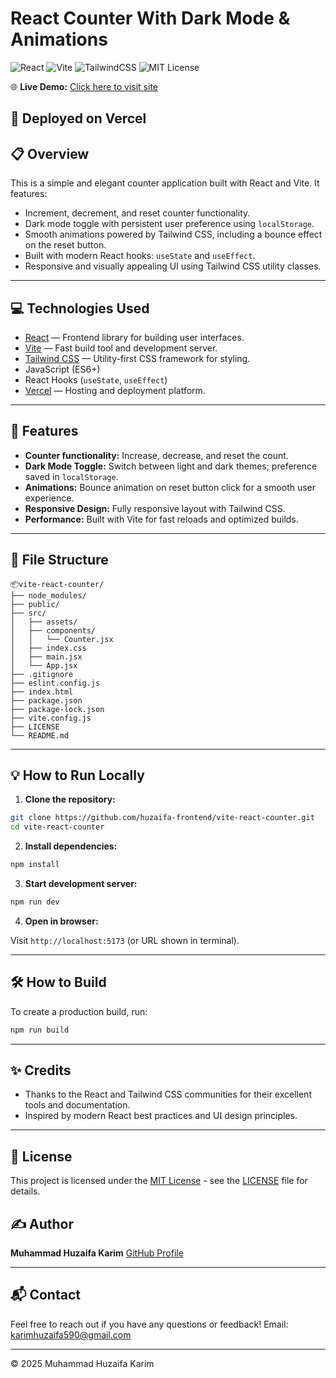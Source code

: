 # React Counter With Dark Mode & Animations

![React](https://img.shields.io/badge/React-20232A?style=for-the-badge&logo=react&logoColor=61DAFB)
![Vite](https://img.shields.io/badge/Vite-646CFF?style=for-the-badge&logo=vite&logoColor=white)
![TailwindCSS](https://img.shields.io/badge/Tailwind_CSS-38B2AC?style=for-the-badge&logo=tailwind-css&logoColor=white)
![MIT License](https://img.shields.io/badge/license-MIT-green?style=for-the-badge)

🌐 **Live Demo:** [Click here to visit site](https://vite-react-counter-iota.vercel.app/)

🚀 **Deployed on Vercel**
---

## 📋 Overview

This is a simple and elegant counter application built with React and Vite. It features:

- Increment, decrement, and reset counter functionality.
- Dark mode toggle with persistent user preference using `localStorage`.
- Smooth animations powered by Tailwind CSS, including a bounce effect on the reset button.
- Built with modern React hooks: `useState` and `useEffect`.
- Responsive and visually appealing UI using Tailwind CSS utility classes.

---

## 💻 Technologies Used

- [React](https://reactjs.org/) — Frontend library for building user interfaces.
- [Vite](https://vitejs.dev/) — Fast build tool and development server.
- [Tailwind CSS](https://tailwindcss.com/) — Utility-first CSS framework for styling.
- JavaScript (ES6+)
- React Hooks (`useState`, `useEffect`)
- [Vercel](https://vercel.com/) — Hosting and deployment platform.

---

## 🚀 Features

- **Counter functionality:** Increase, decrease, and reset the count.
- **Dark Mode Toggle:** Switch between light and dark themes; preference saved in `localStorage`.
- **Animations:** Bounce animation on reset button click for a smooth user experience.
- **Responsive Design:** Fully responsive layout with Tailwind CSS.
- **Performance:** Built with Vite for fast reloads and optimized builds.

---

## 📁 File Structure

```
📦vite-react-counter/
├── node_modules/
├── public/
├── src/
│   ├── assets/
│   ├── components/
│   │   └── Counter.jsx
│   ├── index.css
│   ├── main.jsx
│   └── App.jsx
├── .gitignore
├── eslint.config.js
├── index.html
├── package.json
├── package-lock.json
├── vite.config.js
├── LICENSE
└── README.md
```

---

## 💡 How to Run Locally

1. **Clone the repository:**

```bash
git clone https://github.com/huzaifa-frontend/vite-react-counter.git
cd vite-react-counter
```

2. **Install dependencies:**

```bash
npm install
```

3. **Start development server:**

```bash
npm run dev
```

4. **Open in browser:**

Visit `http://localhost:5173` (or URL shown in terminal).

---

## 🛠️ How to Build

To create a production build, run:

```bash
npm run build
```

---

## ✨ Credits

- Thanks to the React and Tailwind CSS communities for their excellent tools and documentation.
- Inspired by modern React best practices and UI design principles.

---

## 📄 License

This project is licensed under the [MIT License](LICENSE) - see the [LICENSE](LICENSE) file for details.

## ✍️ Author

**Muhammad Huzaifa Karim**
[GitHub Profile](https://github.com/huzaifakarim1)

---

## 📬 Contact

Feel free to reach out if you have any questions or feedback!
Email: karimhuzaifa590@gmail.com

---

© 2025 Muhammad Huzaifa Karim
